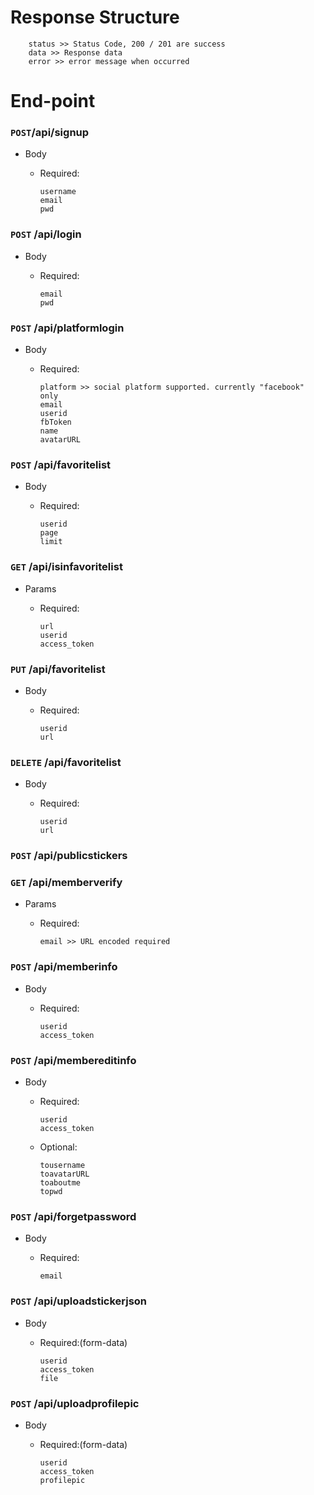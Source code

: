 
# Response Structure

        status >> Status Code, 200 / 201 are success
        data >> Response data 
        error >> error message when occurred


# End-point


### ```POST```/api/signup
  - Body
    - Required:

          username
          email
          pwd



### ```POST``` /api/login    
  - Body
    - Required:

          email
          pwd


### ```POST``` /api/platformlogin
  - Body
    - Required:

          platform >> social platform supported. currently "facebook" only
          email
          userid
          fbToken
          name
          avatarURL



### ```POST``` /api/favoritelist
    
  - Body
    - Required:

          userid
          page
          limit


### ```GET``` /api/isinfavoritelist
  - Params
    - Required:

          url
          userid
          access_token



### ```PUT``` /api/favoritelist 
  - Body
    - Required:

          userid
          url



### ```DELETE``` /api/favoritelist 
  - Body
    - Required:

          userid
          url



### ```POST``` /api/publicstickers
    

### ```GET``` /api/memberverify
  - Params
    - Required:

          email >> URL encoded required



### ```POST``` /api/memberinfo
  - Body
    - Required:

          userid
          access_token



### ```POST``` /api/membereditinfo
  - Body
    - Required:

          userid
          access_token
    
    - Optional:

          tousername
          toavatarURL
          toaboutme
          topwd


### ```POST``` /api/forgetpassword
  - Body
    - Required:

          email



### ```POST``` /api/uploadstickerjson
  - Body
    - Required:(form-data)

          userid
          access_token
          file


### ```POST``` /api/uploadprofilepic
  - Body
    - Required:(form-data)

          userid
          access_token
          profilepic


